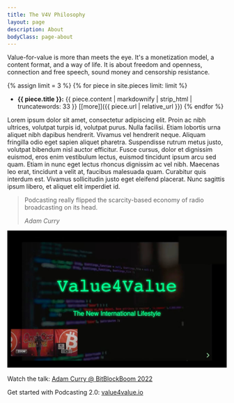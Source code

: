 ```yaml
---
title: The V4V Philosophy
layout: page
description: About
bodyClass: page-about
---
```


Value-for-value is more than meets the eye. It's a monetization model, a content
format, and a way of life. It is about freedom and openness, connection and free
speech, sound money and censorship resistance.

{% assign limit = 3 %}
{% for piece in site.pieces limit: limit %}
  - **{{ piece.title }}:** {{ piece.content | markdownify | strip_html | truncatewords: 33 }} [[more]]({{ piece.url | relative_url }})
{% endfor %}

Lorem ipsum dolor sit amet, consectetur adipiscing elit. Proin ac nibh ultrices,
volutpat turpis id, volutpat purus. Nulla facilisi. Etiam lobortis urna aliquet
nibh dapibus hendrerit. Vivamus vel hendrerit neque. Aliquam fringilla odio eget
sapien aliquet pharetra. Suspendisse rutrum metus justo, volutpat bibendum nisl
auctor efficitur. Fusce cursus, dolor et dignissim euismod, eros enim vestibulum
lectus, euismod tincidunt ipsum arcu sed quam. Etiam in nunc eget lectus rhoncus
dignissim ac vel nibh. Maecenas leo erat, tincidunt a velit at, faucibus
malesuada quam. Curabitur quis interdum est. Vivamus sollicitudin justo eget
eleifend placerat. Nunc sagittis ipsum libero, et aliquet elit imperdiet id.

> Podcasting really flipped the scarcity-based economy of radio broadcasting on
> its head.
>
> <cite>Adam Curry</cite>

[![Adam talking V4V @ BitBlockBoom 2022](/images/bitblockboom.jpg)](https://youtu.be/8RNsFNyCHL4?t=19964)

Watch the talk: [Adam Curry @ BitBlockBoom 2022](https://youtu.be/8RNsFNyCHL4?t=19964)

Get started with Podcasting 2.0: [value4value.io](http://value4value.io)
